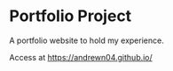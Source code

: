 # Portfolio Project
A portfolio website to hold my experience.

Access at https://andrewn04.github.io/
